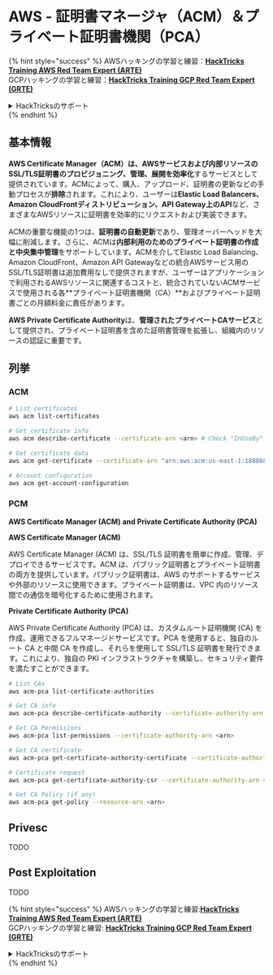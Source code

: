 # AWS - 証明書マネージャ（ACM）＆プライベート証明書機関（PCA）

{% hint style="success" %}
AWSハッキングの学習と練習：<img src="/.gitbook/assets/image.png" alt="" data-size="line">[**HackTricks Training AWS Red Team Expert (ARTE)**](https://training.hacktricks.xyz/courses/arte)<img src="/.gitbook/assets/image.png" alt="" data-size="line">\
GCPハッキングの学習と練習：<img src="/.gitbook/assets/image (2).png" alt="" data-size="line">[**HackTricks Training GCP Red Team Expert (GRTE)**<img src="/.gitbook/assets/image (2).png" alt="" data-size="line">](https://training.hacktricks.xyz/courses/grte)

<details>

<summary>HackTricksのサポート</summary>

* [**サブスクリプションプラン**](https://github.com/sponsors/carlospolop)をチェック！
* 💬 [**Discordグループ**](https://discord.gg/hRep4RUj7f)に**参加**または[**Telegramグループ**](https://t.me/peass)に参加するか、**Twitter** 🐦 [**@hacktricks\_live**](https://twitter.com/hacktricks\_live)**をフォロー**してください。
* **HackTricks**と**HackTricks Cloud**のGitHubリポジトリにPRを提出することで、ハッキングトリックを共有してください。

</details>
{% endhint %}

## 基本情報

**AWS Certificate Manager（ACM）**は、AWSサービスおよび内部リソースの**SSL/TLS証明書のプロビジョニング、管理、展開を効率化**するサービスとして提供されています。ACMによって、購入、アップロード、証明書の更新などの手動プロセスが**排除**されます。これにより、ユーザーは**Elastic Load Balancers、Amazon CloudFrontディストリビューション、API Gateway上のAPI**など、さまざまなAWSリソースに証明書を効率的にリクエストおよび実装できます。

ACMの重要な機能の1つは、**証明書の自動更新**であり、管理オーバーヘッドを大幅に削減します。さらに、ACMは**内部利用のためのプライベート証明書の作成と中央集中管理**をサポートしています。ACMを介してElastic Load Balancing、Amazon CloudFront、Amazon API Gatewayなどの統合AWSサービス用のSSL/TLS証明書は追加費用なしで提供されますが、ユーザーはアプリケーションで利用されるAWSリソースに関連するコストと、統合されていないACMサービスで使用される各**プライベート証明書機関（CA）**およびプライベート証明書ごとの月額料金に責任があります。

**AWS Private Certificate Authority**は、**管理されたプライベートCAサービス**として提供され、プライベート証明書を含めた証明書管理を拡張し、組織内のリソースの認証に重要です。

## 列挙

### ACM
```bash
# List certificates
aws acm list-certificates

# Get certificate info
aws acm describe-certificate --certificate-arn <arn> # Check "InUseBy" to check which resources are using it

# Get certificate data
aws acm get-certificate --certificate-arn "arn:aws:acm:us-east-1:188868097724:certificate/865abced-82c9-43bf-b7d2-1f4948bf353d"

# Account configuration
aws acm get-account-configuration
```
### PCM

**AWS Certificate Manager (ACM) and Private Certificate Authority (PCA)**

**AWS Certificate Manager (ACM)**

AWS Certificate Manager (ACM) は、SSL/TLS 証明書を簡単に作成、管理、デプロイできるサービスです。ACM は、パブリック証明書とプライベート証明書の両方を提供しています。パブリック証明書は、AWS のサポートするサービスや外部のリソースに使用できます。プライベート証明書は、VPC 内のリソース間での通信を暗号化するために使用されます。

**Private Certificate Authority (PCA)**

AWS Private Certificate Authority (PCA) は、カスタムルート証明機関 (CA) を作成、運用できるフルマネージドサービスです。PCA を使用すると、独自のルート CA と中間 CA を作成し、それらを使用して SSL/TLS 証明書を発行できます。これにより、独自の PKI インフラストラクチャを構築し、セキュリティ要件を満たすことができます。
```bash
# List CAs
aws acm-pca list-certificate-authorities

# Get CA info
aws acm-pca describe-certificate-authority --certificate-authority-arn <arn>

# Get CA Permissions
aws acm-pca list-permissions --certificate-authority-arn <arn>

# Get CA certificate
aws acm-pca get-certificate-authority-certificate --certificate-authority-arn <arn>

# Certificate request
aws acm-pca get-certificate-authority-csr --certificate-authority-arn <arn>

# Get CA Policy (if any)
aws acm-pca get-policy --resource-arn <arn>
```
## Privesc

TODO

## Post Exploitation

TODO

{% hint style="success" %}
AWSハッキングの学習と練習:<img src="/.gitbook/assets/image.png" alt="" data-size="line">[**HackTricks Training AWS Red Team Expert (ARTE)**](https://training.hacktricks.xyz/courses/arte)<img src="/.gitbook/assets/image.png" alt="" data-size="line">\
GCPハッキングの学習と練習: <img src="/.gitbook/assets/image (2).png" alt="" data-size="line">[**HackTricks Training GCP Red Team Expert (GRTE)**<img src="/.gitbook/assets/image (2).png" alt="" data-size="line">](https://training.hacktricks.xyz/courses/grte)

<details>

<summary>HackTricksのサポート</summary>

* [**サブスクリプションプラン**](https://github.com/sponsors/carlospolop)をチェック！
* 💬 [**Discordグループ**](https://discord.gg/hRep4RUj7f)または[**telegramグループ**](https://t.me/peass)に**参加**するか、**Twitter** 🐦 [**@hacktricks\_live**](https://twitter.com/hacktricks\_live)**をフォロー**してください。
* ハッキングトリックを共有するために、[**HackTricks**](https://github.com/carlospolop/hacktricks)と[**HackTricks Cloud**](https://github.com/carlospolop/hacktricks-cloud)のGitHubリポジトリにPRを提出してください。

</details>
{% endhint %}
